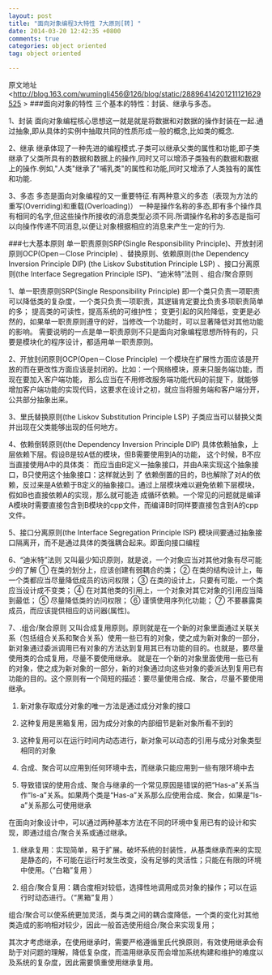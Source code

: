 ```yaml
---
layout: post
title: "面向对象编程3大特性 7大原则[转] "
date: 2014-03-20 12:42:35 +0800
comments: true
categories: object oriented
tag: object oriented

---
```


原文地址<http://blog.163.com/wumingli456@126/blog/static/28896414201211121629525 >
###面向对象的特性
三个基本的特性：封装、继承与多态。

1、封装
面向对象编程核心思想这一就是就是将数据和对数据的操作封装在一起.通过抽象,即从具体的实例中抽取共同的性质形成一般的概念,比如类的概念.

2、继承
继承体现了一种先进的编程模式.子类可以继承父类的属性和功能,即子类继承了父类所具有的数据和数据上的操作,同时又可以增添子类独有的数据和数据上的操作.例如,"人类"继承了"哺乳类"的属性和功能,同时又增添了人类独有的属性和功能.

3、多态
 多态是面向对象编程的又一重要特征.有两种意义的多态（表现为方法的重写(Overriding)和重载(Overloading)） 
 一种是操作名称的多态,即有多个操作具有相同的名字,但这些操作所接收的消息类型必须不同.所谓操作名称的多态是指可以向操作传递不同消息,以便让对象根据相应的消息来产生一定的行为.

###七大基本原则 
 单一职责原则SRP(Single Responsibility Principle)、开放封闭原则OCP(Open－Close Principle) 、替换原则、依赖原则(the Dependency Inversion Principle DIP) (the Liskov Substitution Principle LSP) 、接口分离原则(the Interface Segregation Principle ISP)、“迪米特”法则 、组合/聚合原则 

1、单一职责原则SRP(Single Responsibility Principle)
即一个类只负责一项职责
可以降低类的复杂度，一个类只负责一项职责，其逻辑肯定要比负责多项职责简单的多；
提高类的可读性，提高系统的可维护性；
变更引起的风险降低，变更是必然的，如果单一职责原则遵守的好，当修改一个功能时，可以显著降低对其他功能的影响。
需要说明的一点是单一职责原则不只是面向对象编程思想所特有的，只要是模块化的程序设计，都适用单一职责原则。

2、开放封闭原则OCP(Open－Close Principle) 
一个模块在扩展性方面应该是开放的而在更改性方面应该是封闭的。比如：一个网络模块，原来只服务端功能，而现在要加入客户端功能，
那么应当在不用修改服务端功能代码的前提下，就能够增加客户端功能的实现代码，这要求在设计之初，就应当将服务端和客户端分开，公共部分抽象出来。

3、里氏替换原则(the Liskov Substitution Principle LSP) 
子类应当可以替换父类并出现在父类能够出现的任何地方。

4、依赖倒转原则(the Dependency Inversion Principle DIP) 
具体依赖抽象，上层依赖下层。假设B是较A低的模块，但B需要使用到A的功能，
这个时候，B不应当直接使用A中的具体类： 而应当由B定义一抽象接口，并由A来实现这个抽象接口，B只使用这个抽象接口：这样就达到
了 依赖倒置的目的，B也解除了对A的依赖，反过来是A依赖于B定义的抽象接口。通过上层模块难以避免依赖下层模块，假如B也直接依赖A的实现，那么就可能造 成循环依赖。一个常见的问题就是编译A模块时需要直接包含到B模块的cpp文件，而编译B时同样要直接包含到A的cpp文件。

5、接口分离原则(the Interface Segregation Principle ISP) 
模块间要通过抽象接口隔离开，而不是通过具体的类强耦合起来。即面向接口编程

6、“迪米特”法则
又叫最少知识原则，就是说，一个对象应当对其他对象有尽可能少的了解
① 在类的划分上，应该创建有弱耦合的类；
② 在类的结构设计上，每一个类都应当尽量降低成员的访问权限；
③ 在类的设计上，只要有可能，一个类应当设计成不变类；
④ 在对其他类的引用上，一个对象对其它对象的引用应当降到最低；
⑤ 尽量降低类的访问权限；
⑥ 谨慎使用序列化功能；
⑦ 不要暴露类成员，而应该提供相应的访问器(属性)。 

7、.组合/聚合原则
又叫合成复用原则。原则就是在一个新的对象里面通过关联关系（包括组合关系和聚合关系）使用一些已有的对象，使之成为新对象的一部分，新对象通过委派调用已有对象的方法达到复用其已有功能的目的。也就是，要尽量使用类的合成复用，尽量不要使用继承。
就是在一个新的对象里面使用一些已有的对象，使之成为新对象的一部分，新的对象通过向这些对象的委派达到复用已有功能的目的。这个原则有一个简短的描述：要尽量使用合成、聚合，尽量不要使用继承。

1)  新对象存取成分对象的唯一方法是通过成分对象的接口

2)  这种复用是黑箱复用，因为成分对象的内部细节是新对象所看不到的

3)  这种复用可以在运行时间内动态进行，新对象可以动态的引用与成分对象类型相同的对象

4)  合成、聚合可以应用到任何环境中去，而继承只能应用到一些有限环境中去

5)  导致错误的使用合成、聚合与继承的一个常见原因是错误的把“Has-a”关系当作“Is-a”关系。如果两个类是“Has-a”关系那么应使用合成、聚合，如果是“Is-a”关系那么可使用继承

在面向对象设计中，可以通过两种基本方法在不同的环境中复用已有的设计和实现，即通过组合/聚合关系或通过继承。

1)   继承复用：实现简单，易于扩展。破坏系统的封装性，从基类继承而来的实现是静态的，不可能在运行时发生改变，没有足够的灵活性；只能在有限的环境中使用。（“白箱”复用 ）

2)   组合/聚合复用：耦合度相对较低，选择性地调用成员对象的操作；可以在运行时动态进行。（“黑箱”复用 ）

组合/聚合可以使系统更加灵活，类与类之间的耦合度降低，一个类的变化对其他类造成的影响相对较少，因此一般首选使用组合/聚合来实现复用；

其次才考虑继承，在使用继承时，需要严格遵循里氏代换原则，有效使用继承会有助于对问题的理解，降低复杂度，而滥用继承反而会增加系统构建和维护的难度以及系统的复杂度，因此需要慎重使用继承复用。